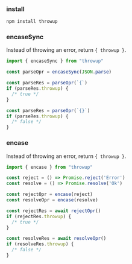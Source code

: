 ### install

```bash
npm install throwup
```

### encaseSync

Instead of throwing an error, return `{ throwup }`.

```js
import { encaseSync } from "throwup"

const parseOpr = encaseSync(JSON.parse)

const parseRes = parseOpr(`{`)
if (parseRes.throwup) {
  /* true */
}

const parseRes = parseOpr(`{}`)
if (parseRes.throwup) {
  /* false */
}
```

### encase

Instead of throwing an error, return `{ throwup }`.

```js
import { encase } from "throwup"

const reject = () => Promise.reject('Error')
const resolve = () => Promise.resolve('Ok')

const rejectOpr = encase(reject)
const resolveOpr = encase(resolve)

const rejectRes = await rejectOpr()
if (rejectRes.throwup) {
  /* true */
}

const resolveRes = await resolveOpr()
if (resolveRes.throwup) {
  /* false */
}
```
